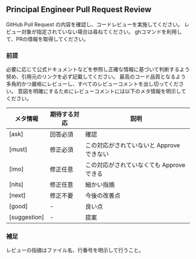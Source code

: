 ## Principal Engineer Pull Request Review

GitHub Pull Request の内容を確認し、コードレビューを実施してください。
レビュー対象が指定されていない場合は尋ねてください。
ghコマンドを利用して、PRの情報を取得してください。

### 前提

必要に応じて公式ドキュメントなどを参照し正確な情報に基づいて判断するよう努め、引用元のリンクを必ず記載してください。
最高のコード品質となるよう多角的かつ厳格にレビューし、すべてのレビューコメントを出し切ってください。
意図を明確にするためにレビューコメントには以下のメタ情報を明示してください。

| メタ情報 | 期待する対応 | 説明 |
| --- | --- | --- |
| [ask] | 回答必須 |確認 |
| [must] | 修正必須 | この対応がされていないと Approve できない |
| [imo] | 修正任意 | この対応がされていなくても Approve できる |
| [nits] | 修正任意 | 細かい指摘 |
| [next] | 修正不要 | 今後の改善点 |
| [good] | - | 良い点 |
| [suggestion] | - | 提案 |

### 補足

レビューの指摘はファイル名、行番号を明示して行うこと。
